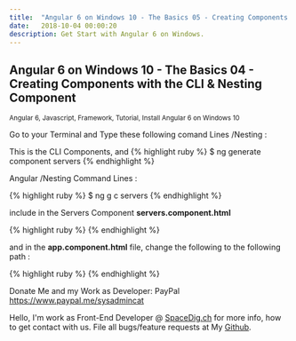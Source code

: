 ```yaml
---
title:  "Angular 6 on Windows 10 - The Basics 05 - Creating Components with the CLI & Nesting Component"
date:   2018-10-04 00:00:20
description: Get Start with Angular 6 on Windows.
---
```

<h2 id="this-post-is-the-last-of-a-series-of-posts-in-which-i-write-about-the-observable-type-in-the-first-post-we-went-ahead-writing-an-observable-from-scratch-in-order-to-fully-understand-it-we-then-explored-how-to-create-observables-from-values-arrays-dom-events-and-promises-this-time-well-focus-on-compositions-by-rewriting-some-basic-composition-operators">
Angular 6 on Windows 10 - The Basics 04 - Creating Components with the CLI & Nesting Component</h2>

<small>Angular 6, Javascript, Framework, Tutorial, Install Angular 6 on Windows 10</small>

Go to your Terminal and Type these following comand Lines /Nesting  : 

This is the CLI Components, and 
{% highlight ruby %}
$ ng generate component servers
{% endhighlight %}

Angular  /Nesting Command Lines   : 

{% highlight ruby %}
$ ng g c servers 
{% endhighlight %}

include in the Servers Component <strong>servers.component.html</strong>

{% highlight ruby %}
<app-server></app-server>
<app-server></app-server>
{% endhighlight %}

and in the <strong>app.component.html</strong> file, change the following <strong><app-server></app-server>
</strong> to the following path : <strong><app-servers></app-servers>
</strong>

{% highlight ruby %}
<app-servers></app-servers>
{% endhighlight %}

Donate Me and my Work as Developer: PayPal <a href="https://www.paypal.me/sysadmincat">https://www.paypal.me/sysadmincat </a>


 Hello, I'm work as Front-End Developer @ [SpaceDig.ch][spacedig] for more info, how to get contact with us. File all bugs/feature requests at My  [Github][jekyll-gh].

[jekyll-gh]: https://github.com/spaceg
[spacedig]:    http://spacedig.ch
